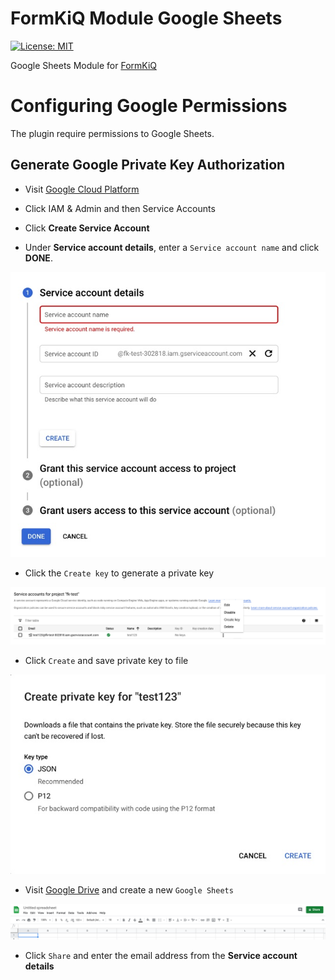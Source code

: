 # FormKiQ Module Google Sheets
[![License: MIT](https://img.shields.io/badge/License-MIT-yellow.svg)](https://opensource.org/licenses/MIT)

Google Sheets Module for [FormKiQ](https://github.com/formkiq/formkiq-core)

# Configuring Google Permissions

The plugin require permissions to Google Sheets.

## Generate Google Private Key Authorization

- Visit [Google Cloud Platform](https://console.cloud.google.com/)

- Click IAM & Admin and then Service Accounts

- Click **Create Service Account**

- Under **Service account details**, enter a `Service account name` and click **DONE**.

![Service Account Details](https://github.com/formkiq/formkiq-module-google-sheets/raw/master/docs/service-account-details.jpg)

- Click the `Create key` to generate a private key

![Service Accounts](https://github.com/formkiq/formkiq-module-google-sheets/raw/master/docs/service-accounts.png)

- Click `Create` and save private key to file

![Private Key](https://github.com/formkiq/formkiq-module-google-sheets/raw/master/docs/service-privatekey.jpg)

- Visit [Google Drive](https://drive.google.com/) and create a new `Google Sheets`

![Share Google Sheet](https://github.com/formkiq/formkiq-module-google-sheets/raw/master/docs/share-google-sheet.png)

- Click `Share` and enter the email address from the **Service account details**

